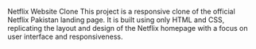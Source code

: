  Netflix Website Clone
This project is a responsive clone of the official Netflix Pakistan landing page. It is built using only HTML and CSS, replicating the layout and design of the Netflix homepage with a focus on user interface and responsiveness.


